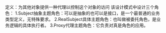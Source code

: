 定义：为其他对象提供一种代理以控制这个对象的访问
该设计模式中设计三个角色：
1.Subject抽象主题角色：可以是抽象的也可以是接口，是一个最普通的业务类型定义，无特殊要求。
2.RealSubject具体主题角色：也叫做被委托角色，是业务逻辑的具体执行者。
3.Proxy代理主题角色：它负责对真是角色的应用。
